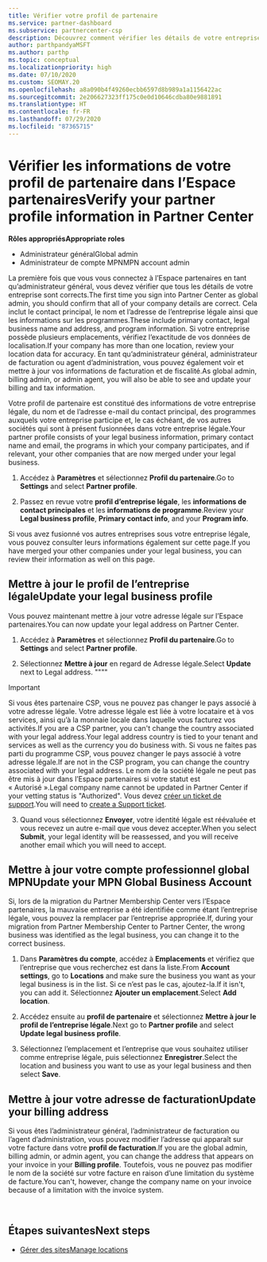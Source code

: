 ```yaml
---
title: Vérifier votre profil de partenaire
ms.service: partner-dashboard
ms.subservice: partnercenter-csp
description: Découvrez comment vérifier les détails de votre entreprise comme le contact principal, l’adresse et les informations sur les programmes. Vous pouvez aussi mettre à jour votre adresse légale et votre adresse de facturation.
author: parthpandyaMSFT
ms.author: parthp
ms.topic: conceptual
ms.localizationpriority: high
ms.date: 07/10/2020
ms.custom: SEOMAY.20
ms.openlocfilehash: a8a090b4f49260ecbb6597d8b989a1a1156422ac
ms.sourcegitcommit: 2e206627323ff175c0e0d10646cdba80e9881891
ms.translationtype: HT
ms.contentlocale: fr-FR
ms.lasthandoff: 07/29/2020
ms.locfileid: "87365715"
---
```

# <a name="verify-your-partner-profile-information-in-partner-center"></a><span data-ttu-id="6e199-104">Vérifier les informations de votre profil de partenaire dans l’Espace partenaires</span><span class="sxs-lookup"><span data-stu-id="6e199-104">Verify your partner profile information in Partner Center</span></span>

<span data-ttu-id="6e199-105">**Rôles appropriés**</span><span class="sxs-lookup"><span data-stu-id="6e199-105">**Appropriate roles**</span></span>

- <span data-ttu-id="6e199-106">Administrateur général</span><span class="sxs-lookup"><span data-stu-id="6e199-106">Global admin</span></span>
- <span data-ttu-id="6e199-107">Administrateur de compte MPN</span><span class="sxs-lookup"><span data-stu-id="6e199-107">MPN account admin</span></span>

<span data-ttu-id="6e199-108">La première fois que vous vous connectez à l’Espace partenaires en tant qu’administrateur général, vous devez vérifier que tous les détails de votre entreprise sont corrects.</span><span class="sxs-lookup"><span data-stu-id="6e199-108">The first time you sign into Partner Center as global admin, you should confirm that all of your company details are correct.</span></span> <span data-ttu-id="6e199-109">Cela inclut le contact principal, le nom et l’adresse de l’entreprise légale ainsi que les informations sur les programmes.</span><span class="sxs-lookup"><span data-stu-id="6e199-109">These include primary contact, legal business name and address, and program information.</span></span> <span data-ttu-id="6e199-110">Si votre entreprise possède plusieurs emplacements, vérifiez l’exactitude de vos données de localisation.</span><span class="sxs-lookup"><span data-stu-id="6e199-110">If your company has more than one location, review your location data for accuracy.</span></span> <span data-ttu-id="6e199-111">En tant qu’administrateur général, administrateur de facturation ou agent d’administration, vous pouvez également voir et mettre à jour vos informations de facturation et de fiscalité.</span><span class="sxs-lookup"><span data-stu-id="6e199-111">As global admin, billing admin, or admin agent, you will also be able to see and update your billing and tax information.</span></span>

<span data-ttu-id="6e199-112">Votre profil de partenaire est constitué des informations de votre entreprise légale, du nom et de l’adresse e-mail du contact principal, des programmes auxquels votre entreprise participe et, le cas échéant, de vos autres sociétés qui sont à présent fusionnées dans votre entreprise légale.</span><span class="sxs-lookup"><span data-stu-id="6e199-112">Your partner profile consists of your legal business information, primary contact name and email, the programs in which your company participates, and if relevant, your other companies that are now merged under your legal business.</span></span>

1. <span data-ttu-id="6e199-113">Accédez à **Paramètres** et sélectionnez **Profil du partenaire**.</span><span class="sxs-lookup"><span data-stu-id="6e199-113">Go to **Settings** and select **Partner profile**.</span></span>

2. <span data-ttu-id="6e199-114">Passez en revue votre **profil d’entreprise légale**, les **informations de contact principales** et les **informations de programme**.</span><span class="sxs-lookup"><span data-stu-id="6e199-114">Review your **Legal business profile**, **Primary contact info**, and your **Program info**.</span></span>

<span data-ttu-id="6e199-115">Si vous avez fusionné vos autres entreprises sous votre entreprise légale, vous pouvez consulter leurs informations également sur cette page.</span><span class="sxs-lookup"><span data-stu-id="6e199-115">If you have merged your other companies under your legal business, you can review their information as well on this page.</span></span>

## <a name="update-your-legal-business-profile"></a><span data-ttu-id="6e199-116">Mettre à jour le profil de l’entreprise légale</span><span class="sxs-lookup"><span data-stu-id="6e199-116">Update your legal business profile</span></span>

<span data-ttu-id="6e199-117">Vous pouvez maintenant mettre à jour votre adresse légale sur l’Espace partenaires.</span><span class="sxs-lookup"><span data-stu-id="6e199-117">You can now update your legal address on Partner Center.</span></span>

1. <span data-ttu-id="6e199-118">Accédez à **Paramètres** et sélectionnez **Profil du partenaire**.</span><span class="sxs-lookup"><span data-stu-id="6e199-118">Go to **Settings** and select **Partner profile**.</span></span> 

2. <span data-ttu-id="6e199-119">Sélectionnez **Mettre à jour** en regard de Adresse légale.</span><span class="sxs-lookup"><span data-stu-id="6e199-119">Select **Update** next to Legal address.</span></span> <span data-ttu-id="6e199-120">""</span><span class="sxs-lookup"><span data-stu-id="6e199-120">""</span></span>

>[!Important]
><span data-ttu-id="6e199-121">Si vous êtes partenaire CSP, vous ne pouvez pas changer le pays associé à votre adresse légale. Votre adresse légale est liée à votre locataire et à vos services, ainsi qu’à la monnaie locale dans laquelle vous facturez vos activités.</span><span class="sxs-lookup"><span data-stu-id="6e199-121">If you are a CSP partner, you can't change the country associated with your legal address.Your legal address country is tied to your tenant and services as well as the currency you do business with.</span></span> <span data-ttu-id="6e199-122">Si vous ne faites pas parti du programme CSP, vous pouvez changer le pays associé à votre adresse légale.</span><span class="sxs-lookup"><span data-stu-id="6e199-122">If are not in the CSP program, you can change the country associated with your legal address.</span></span> <span data-ttu-id="6e199-123">Le nom de la société légale ne peut pas être mis à jour dans l’Espace partenaires si votre statut est « Autorisé ».</span><span class="sxs-lookup"><span data-stu-id="6e199-123">Legal company name cannot be updated in Partner Center if your vetting status is "Authorized".</span></span> <span data-ttu-id="6e199-124">Vous devez [créer un ticket de support](https://partner.microsoft.com/dashboard/support/csp/servicerequests/create?stage=2&topicid=eb74583c-61b3-2124-bffc-00920e0ae772).</span><span class="sxs-lookup"><span data-stu-id="6e199-124">You will need to [create a Support ticket](https://partner.microsoft.com/dashboard/support/csp/servicerequests/create?stage=2&topicid=eb74583c-61b3-2124-bffc-00920e0ae772).</span></span>

3. <span data-ttu-id="6e199-125">Quand vous sélectionnez **Envoyer**, votre identité légale est réévaluée et vous recevez un autre e-mail que vous devez accepter.</span><span class="sxs-lookup"><span data-stu-id="6e199-125">When you select **Submit**, your legal identity will be reassessed, and you will receive another email which you will need to accept.</span></span>

## <a name="update-your-mpn-global-business-account"></a><span data-ttu-id="6e199-126">Mettre à jour votre compte professionnel global MPN</span><span class="sxs-lookup"><span data-stu-id="6e199-126">Update your MPN Global Business Account</span></span>

<span data-ttu-id="6e199-127">Si, lors de la migration du Partner Membership Center vers l’Espace partenaires, la mauvaise entreprise a été identifiée comme étant l’entreprise légale, vous pouvez la remplacer par l’entreprise appropriée.</span><span class="sxs-lookup"><span data-stu-id="6e199-127">If, during your migration from Partner Membership Center to Partner Center, the wrong business was identified as the legal business, you can change it to the correct business.</span></span>

1. <span data-ttu-id="6e199-128">Dans **Paramètres du compte**, accédez à **Emplacements** et vérifiez que l’entreprise que vous recherchez est dans la liste.</span><span class="sxs-lookup"><span data-stu-id="6e199-128">From **Account settings**, go to **Locations** and make sure the business you want as your legal business is in the list.</span></span> <span data-ttu-id="6e199-129">Si ce n’est pas le cas, ajoutez-la.</span><span class="sxs-lookup"><span data-stu-id="6e199-129">If it isn't, you can add it.</span></span> <span data-ttu-id="6e199-130">Sélectionnez **Ajouter un emplacement**.</span><span class="sxs-lookup"><span data-stu-id="6e199-130">Select **Add location**.</span></span>

2. <span data-ttu-id="6e199-131">Accédez ensuite au **profil de partenaire** et sélectionnez **Mettre à jour le profil de l’entreprise légale**.</span><span class="sxs-lookup"><span data-stu-id="6e199-131">Next go to **Partner profile** and select **Update legal business profile**.</span></span>

3. <span data-ttu-id="6e199-132">Sélectionnez l’emplacement et l’entreprise que vous souhaitez utiliser comme entreprise légale, puis sélectionnez **Enregistrer**.</span><span class="sxs-lookup"><span data-stu-id="6e199-132">Select the location and business you want to use as your legal business and then select **Save**.</span></span>

## <a name="update-your-billing-address"></a><span data-ttu-id="6e199-133">Mettre à jour votre adresse de facturation</span><span class="sxs-lookup"><span data-stu-id="6e199-133">Update your billing address</span></span>

<span data-ttu-id="6e199-134">Si vous êtes l’administrateur général, l’administrateur de facturation ou l’agent d’administration, vous pouvez modifier l’adresse qui apparaît sur votre facture dans votre **profil de facturation**.</span><span class="sxs-lookup"><span data-stu-id="6e199-134">If you are the global admin, billing admin, or admin agent, you can change the address that appears on your invoice in your **Billing profile**.</span></span> <span data-ttu-id="6e199-135">Toutefois, vous ne pouvez pas modifier le nom de la société sur votre facture en raison d’une limitation du système de facture.</span><span class="sxs-lookup"><span data-stu-id="6e199-135">You can't, however, change the company name on your invoice because of a limitation with the invoice system.</span></span>

 
## <a name="next-steps"></a><span data-ttu-id="6e199-136">Étapes suivantes</span><span class="sxs-lookup"><span data-stu-id="6e199-136">Next steps</span></span>

- [<span data-ttu-id="6e199-137">Gérer des sites</span><span class="sxs-lookup"><span data-stu-id="6e199-137">Manage locations</span></span>](manage-locations.md)

